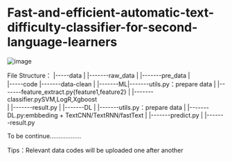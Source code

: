 # Fast-and-efficient-automatic-text-difficulty-classifier-for-second-language-learners


![image](https://user-images.githubusercontent.com/46080091/120168677-bae9c280-c231-11eb-801c-666e64cd8d63.png)







File Structure：
|-----data
|         |-------raw_data
|         |-------pre_data
|        
|-----code
          |-------data-clean
          |
          |-------ML|-------utils.py：prepare data
          |         |-------feature_extract.py{feature1,feature2}
          |         |-------classifier.pySVM,LogR,Xgboost  
          |         |-------result.py
          |
          |-------DL
          |         |-------utils.py：prepare data
          |         |-------DL.py:embbeding + TextCNN/TextRNN/fastText 
          |         |-------predict.py
          |         |-------result.py
          
          
To be continue………………

Tips：Relevant data codes will be uploaded one after another

